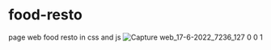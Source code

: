 # food-resto
page web food resto in css and js
![Capture web_17-6-2022_7236_127 0 0 1](https://user-images.githubusercontent.com/75976059/174228545-e453fe17-9b03-4576-9722-6cc90fbb324f.jpeg)
